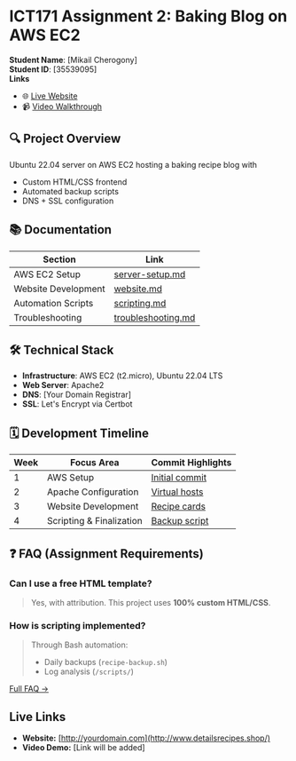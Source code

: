 
# ICT171 Assignment 2: Baking Blog on AWS EC2
**Student Name**: [Mikail Cherogony]  
**Student ID**: [35539095]  
**Links**
- 🌐 [Live Website](http://yourdomain.com)  
- 📹 [Video Walkthrough](https://youtu.be/example)  

## 🔍 Project Overview
Ubuntu 22.04 server on AWS EC2 hosting a baking recipe blog with
- Custom HTML/CSS frontend
- Automated backup scripts
- DNS + SSL configuration

## 📚 Documentation
| Section                          | Link                          |
|----------------------------------|-------------------------------|
| AWS EC2 Setup                    | [server-setup.md](docs/server-setup.md) |
| Website Development              | [website.md](docs/website.md) |
| Automation Scripts               | [scripting.md](docs/scripting.md) |
| Troubleshooting                  | [troubleshooting.md](docs/troubleshooting.md) |

## 🛠️ Technical Stack
- **Infrastructure**: AWS EC2 (t2.micro), Ubuntu 22.04 LTS
- **Web Server**: Apache2
- **DNS**: [Your Domain Registrar]
- **SSL**: Let's Encrypt via Certbot

## 🗓️ Development Timeline
| Week | Focus Area               | Commit Highlights |
|------|--------------------------|-------------------|
| 1    | AWS Setup                | [Initial commit](link) |
| 2    | Apache Configuration     | [Virtual hosts](link) |
| 3    | Website Development      | [Recipe cards](link) |
| 4    | Scripting & Finalization | [Backup script](link) |

## ❓ FAQ (Assignment Requirements)
### Can I use a free HTML template?
> Yes, with attribution. This project uses **100% custom HTML/CSS**.

### How is scripting implemented?
> Through Bash automation:  
> - Daily backups (`recipe-backup.sh`)  
> - Log analysis (`/scripts/`)  

[Full FAQ →](docs/faq.md)
## Live Links
- **Website:** [http://yourdomain.com](http://www.detailsrecipes.shop/)
- **Video Demo:** [Link will be added]
